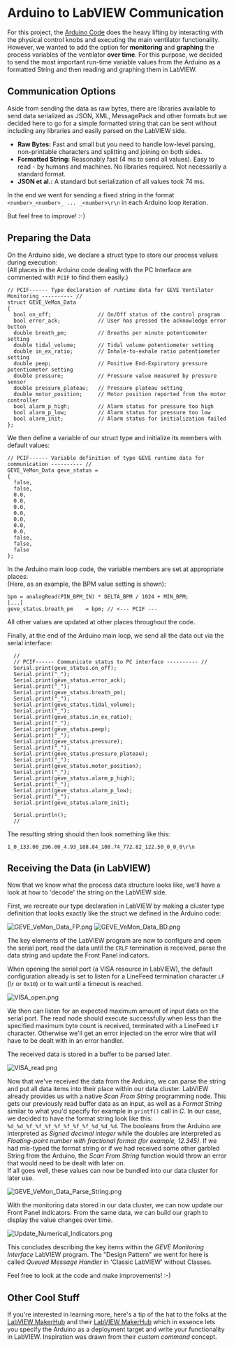 # Arduino to LabVIEW Communication

For this project, the [Arduino Code](../../../Arduino-Code) does the heavy lifting by interacting with the physical control knobs and executing the main ventilator functionality.
However, we wanted to add the option for **monitoring** and **graphing** the process variables of the ventilator **over time**.
For this purpose, we decided to send the most important run-time variable values from the Arduino as a formatted String and then reading and graphing them in LabVIEW.

## Communication Options

Aside from sending the data as raw bytes, there are libraries available to send data serialized as JSON, XML, MessagePack and other formats but we decided here to go for a simple formatted string that can be sent without including any libraries and easily parsed on the LabVIEW side.

* **Raw Bytes:** Fast and small but you need to handle low-level parsing, non-printable characters and splitting and joining on both sides.
* **Formatted String:** Reasonably fast (4 ms to send all values). Easy to read - by humans and machines. No libraries required. Not necessarily a standard format.
* **JSON et al.:** A standard but serialization of all values took 74 ms.

In the end we went for sending a fixed string in the format `<number>_<number>_ ... _<number>\r\n` in each Arduino loop iteration.

But feel free to improve! :-)

## Preparing the Data

On the Arduino side, we declare a struct type to store our process values during execution:  
(All places in the Arduino code dealing with the PC Interface are commented with `PCIF` to find them easily.)

```
// PCIF------ Type declaration of runtime data for GEVE Ventilator Monitoring ---------- //
struct GEVE_VeMon_Data
{
  bool on_off;               // On/Off status of the control program
  bool error_ack;            // User has pressed the acknowledge error button 
  double breath_pm;          // Breaths per minute potentiometer setting
  double tidal_volume;       // Tidal volume potentiometer setting
  double in_ex_ratio;        // Inhale-to-exhale ratio potentiometer setting
  double peep;               // Positive End-Expiratory pressure potentiometer setting
  double pressure;           // Pressure value measured by pressure sensor
  double pressure_plateau;   // Pressure plateau setting 
  double motor_position;     // Motor position reported from the motor controller
  bool alarm_p_high;         // Alarm status for pressure too high
  bool alarm_p_low;          // Alarm status for pressure too low
  bool alarm_init;           // Alarm status for initialization failed
};
```

We then define a variable of our struct type and initialize its members with default values:

```
// PCIF------ Variable definition of type GEVE runtime data for communication ---------- //
GEVE_VeMon_Data geve_status =
{
  false,
  false,
  0.0,
  0.0,
  0.0,
  0.0,
  0.0,
  0.0,
  0.0,
  false,
  false,
  false
};
``` 

In the Arduino main loop code, the variable members are set at appropriate places:  
(Here, as an example, the BPM value setting is shown):

```
bpm = analogRead(PIN_BPM_IN) * DELTA_BPM / 1024 + MIN_BPM;
[...]
geve_status.breath_pm    = bpm; // <--- PCIF ---
```

All other values are updated at other places throughout the code.

Finally, at the end of the Arduino main loop, we send all the data out via the serial interface:

```
  //
  // PCIF------ Communicate status to PC interface ---------- //
  Serial.print(geve_status.on_off);
  Serial.print("_");
  Serial.print(geve_status.error_ack);
  Serial.print("_");
  Serial.print(geve_status.breath_pm);
  Serial.print("_");
  Serial.print(geve_status.tidal_volume);
  Serial.print("_");
  Serial.print(geve_status.in_ex_ratio);
  Serial.print("_");
  Serial.print(geve_status.peep);
  Serial.print("_");
  Serial.print(geve_status.pressure);
  Serial.print("_");
  Serial.print(geve_status.pressure_plateau);
  Serial.print("_");
  Serial.print(geve_status.motor_position);
  Serial.print("_");
  Serial.print(geve_status.alarm_p_high);
  Serial.print("_");
  Serial.print(geve_status.alarm_p_low);
  Serial.print("_");
  Serial.print(geve_status.alarm_init);

  Serial.println();
  //
```

The resulting string should then look something like this:

```
1_0_133.00_296.00_4.93_188.84_108.74_772.82_122.50_0_0_0\r\n
```

## Receiving the Data (in LabVIEW)

Now that we know what the process data structure looks like, we'll have a look at how to 'decode' the string on the LabVIEW side.

First, we recreate our type declaration in LabVIEW by making a cluster type definition that looks exactly like the struct we defined in the Arduino code:

![GEVE_VeMon_Data_FP.png](/doc/images/GEVE_VeMon_Data_FP.png "GEVE Monitoring Data Cluster Front Panel")
![GEVE_VeMon_Data_BD.png](/doc/images/GEVE_VeMon_Data_BD.png "GEVE Monitoring Data Cluster Block Diagram")

The key elements of the LabVIEW program are now to configure and open the serial port, read the data until the `CRLF` termination is received, parse the data string and update the Front Panel indicators.

When opening the serial port (a VISA resource in LabVIEW), the default configuration already is set to listen for a LineFeed termination character `LF` (\r or `0x10`) or to wait until a timeout is reached.

![VISA_open.png](doc/images/VISA_open.png "Configure and open serial port") 

We then can listen for an expected maximum amount of input data on the serial port.
The read node should execute successfully when less than the specified maximum byte count is received, terminated with a LineFeed `LF` character.
Otherwise we'll get an error injected on the error wire that will have to be dealt with in an error handler.

The received data is stored in a buffer to be parsed later.

![VISA_read.png](doc/images/VISA_read.png "Read data from the serial port") 

Now that we've received the data from the Arduino, we can parse the string and put all data items into their place within our data cluster.
LabVIEW already provides us with a native _Scan From String_ programming node.
This gets our previously read buffer data as an input, as well as a _Format String_ similar to what you'd specify for example in `printf()` call in _C_.
In our case, we decided to have the format string look like this: `%d_%d_%f_%f_%f_%f_%f_%f_%f_%d_%d_%d`.
The booleans from the Arduino are interpreted as _Signed decimal integer_ while the doubles are interpreted as _Floating-point number with fractional format (for example, 12.345)_.
If we had mis-typed the format string or if we had received some other garbled String from the Arduino, the _Scan From String_ function would throw an error that would need to be dealt with later on.  
If all goes well, these values can now be bundled into our data cluster for later use.

![GEVE_VeMon_Data_Parse_String.png](doc/images/GEVE_VeMon_Data_Parse_String.png "Scan from String node")

With the monitoring data stored in our data cluster, we can now update our Front Panel indicators. From the same data, we can build our graph to display the value changes over time.

![Update_Numerical_Indicators.png](doc/images/Update_Numerical_Indicators.png "Update numerical indicators on the front panel")

This concludes describing the key items within the _GEVE Monitoring Interface_ LabVIEW program. The "Design Pattern" we went for here is called _Queued Message Handler_ in 'Classic LabVIEW' without Classes.

Feel free to look at the code and make improvements! :-)

## Other Cool Stuff

If you're interested in learning more, here's a tip of the hat to the folks at the [LabVIEW MakerHub](https://www.labviewmakerhub.com) and their [LabVIEW MakerHub](https://www.labviewmakerhub.com/doku.php?id=libraries:linx:start) which in essence lets you specify the Arduino as a deployment target and write your functionality in LabVIEW. Inspiration was drawn from their _custom command_ concept.  